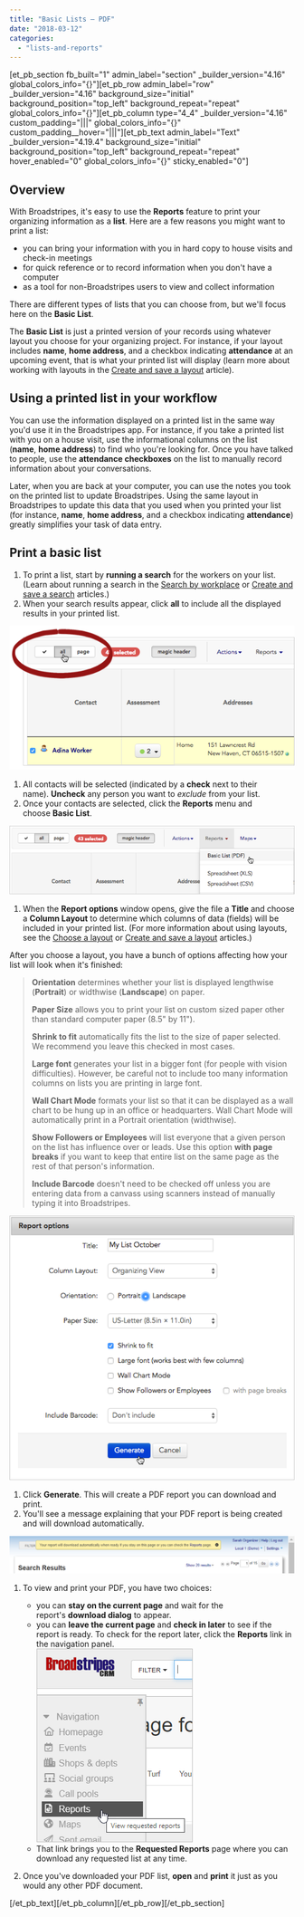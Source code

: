 ```yaml
---
title: "Basic Lists – PDF"
date: "2018-03-12"
categories: 
  - "lists-and-reports"
---
```


\[et\_pb\_section fb\_built="1" admin\_label="section" \_builder\_version="4.16" global\_colors\_info="{}"\]\[et\_pb\_row admin\_label="row" \_builder\_version="4.16" background\_size="initial" background\_position="top\_left" background\_repeat="repeat" global\_colors\_info="{}"\]\[et\_pb\_column type="4\_4" \_builder\_version="4.16" custom\_padding="|||" global\_colors\_info="{}" custom\_padding\_\_hover="|||"\]\[et\_pb\_text admin\_label="Text" \_builder\_version="4.19.4" background\_size="initial" background\_position="top\_left" background\_repeat="repeat" hover\_enabled="0" global\_colors\_info="{}" sticky\_enabled="0"\]

## Overview

With Broadstripes, it's easy to use the **Reports** feature to print your organizing information as a **list**. Here are a few reasons you might want to print a list:

- you can bring your information with you in hard copy to house visits and check-in meetings
- for quick reference or to record information when you don't have a computer
- as a tool for non-Broadstripes users to view and collect information

There are different types of lists that you can choose from, but we'll focus here on the **Basic List**.

The **Basic List** is just a printed version of your records using whatever layout you choose for your organizing project. For instance, if your layout includes **name**, **home address**, and a checkbox indicating **attendance** at an upcoming event, that is what your printed list will display (learn more about working with layouts in the [Create and save a layout](../../customize/save-a-layout/) article).

## Using a printed list in your workflow

You can use the information displayed on a printed list in the same way you'd use it in the Broadstripes app. For instance, if you take a printed list with you on a house visit, use the informational columns on the list (**name**, **home address**) to find who you're looking for. Once you have talked to people, use the **attendance checkboxes** on the list to manually record information about your conversations.

Later, when you are back at your computer, you can use the notes you took on the printed list to update Broadstripes. Using the same layout in Broadstripes to update this data that you used when you printed your list (for instance, **name**, **home address**, and a checkbox indicating **attendance**) greatly simplifies your task of data entry.

## Print a basic list

1. To print a list, start by **running a search** for the workers on your list. (Learn about running a search in the [Search by workplace](../../search/search-by-workplace/) or [Create and save a search](../../customize/create-and-save-a-search/) articles.)
2. When your search results appear, click **all** to include all the displayed results in your printed list.

![](images/57885a8-listpdfselectall2.png)

1. All contacts will be selected (indicated by a **check** next to their name). **Uncheck** any person you want to _exclude_ from your list.
2. Once your contacts are selected, click the **Reports** menu and choose **Basic List**.

[![](images/b1a3aca-listpdfreportbasic2.png)](../../../../wp-content/uploads/2018/03/b1a3aca-listpdfreportbasic2.png)

1. When the **Report options** window opens, give the file a **Title** and choose a **Column Layout** to determine which columns of data (fields) will be included in your printed list. (For more information about using layouts, see the [Choose a layout](../../get-started/choose-a-layout/) or [Create and save a layout](../../customize/save-a-layout/) articles.)

After you choose a layout, you have a bunch of options affecting how your list will look when it's finished:

> **Orientation** determines whether your list is displayed lengthwise (**Portrait**) or widthwise (**Landscape**) on paper.
> 
> **Paper Size** allows you to print your list on custom sized paper other than standard computer paper (8.5" by 11").
> 
> **Shrink to fit** automatically fits the list to the size of paper selected. We recommend you leave this checked in most cases.
> 
> **Large font** generates your list in a bigger font (for people with vision difficulties). However, be careful not to include too many information columns on lists you are printing in large font.
> 
> **Wall Chart Mode** formats your list so that it can be displayed as a wall chart to be hung up in an office or headquarters. Wall Chart Mode will automatically print in a Portrait orientation (widthwise).
> 
> **Show Followers or Employees** will list everyone that a given person on the list has influence over or leads. Use this option **with page breaks** if you want to keep that entire list on the same page as the rest of that person's information.
> 
> **Include Barcode** doesn't need to be checked off unless you are entering data from a canvass using scanners instead of manually typing it into Broadstripes.

[![](images/af5fb67-ListPdfBasicListOptions-1.png)](../../../../wp-content/uploads/2018/03/af5fb67-ListPdfBasicListOptions-1.png)

1. Click **Generate**. This will create a PDF report you can download and print.
2. You'll see a message explaining that your PDF report is being created and will download automatically.

[![](images/ac8cac3-basic_list_pdf_redo.png)](../../../../wp-content/uploads/2018/03/ac8cac3-basic_list_pdf_redo.png)

1. To view and print your PDF, you have two choices:
    - you can **stay on the current page** and wait for the report's **download dialog** to appear.
    - you can **leave the current page** and **check in later** to see if the report is ready. To check for the report later, click the **Reports** link in the navigation panel.  
        ![](images/ReportsLeftNavPanel.png)
    - That link brings you to the **Requested Reports** page where you can download any requested list at any time.

1. Once you've downloaded your PDF list, **open** and **print** it just as you would any other PDF document.

\[/et\_pb\_text\]\[/et\_pb\_column\]\[/et\_pb\_row\]\[/et\_pb\_section\]

